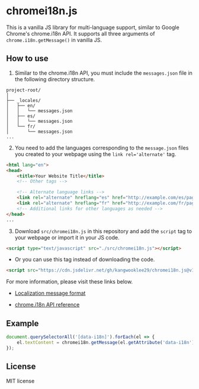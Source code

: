 # chromei18n.js

This is a vanilla JS library for multi-language support, similar to Google Chrome's chrome.i18n API. It supports all three arguments of `chrome.i18n.getMessage()` in vanilla JS.

## How to use

1. Similar to the chrome.i18n API, you must include the `messages.json` file in the following directory structure.

```
project-root/
│
├── _locales/
│   ├── en/
│   │   └── messages.json
│   ├── es/
│   │   └── messages.json
│   └── fr/
│       └── messages.json
...
```

2. You need to add the languages corresponding to the `message.json` files you created to your webpage using the `link rel='alternate'` tag.

```html
<html lang="en">
<head>
    <title>Your Website Title</title>
    <!-- Other tags -->

    <!-- Alternate language links -->
    <link rel="alternate" hreflang="es" href="http://example.com/es/page.html">
    <link rel="alternate" hreflang="fr" href="http://example.com/fr/page.html">
    <!-- Additional links for other languages as needed -->
</head>
...
```

3. Download `src/chromei18n.js` in this repository and add the `script` tag to your webpage or import it in your JS code.

```html
<script type="text/javascript" src="./src/chromei18n.js"></script>
```

- Or you can use this tag instead of downloading the code.

```html
<script src="https://cdn.jsdelivr.net/gh/kangwooklee29/chromei18n.js@v1.0.0/src/chromei18n.js"></script>
```

For more information, please visit these links below.

- [Localization message format](https://developer.chrome.com/docs/extensions/how-to/ui/localization-message-formats)

- [chrome.i18n API reference](https://developer.chrome.com/docs/extensions/reference/api/i18n)


## Example

```js
document.querySelectorAll('[data-i18n]').forEach(el => {
    el.textContent = chromei18n.getMessage(el.getAttribute('data-i18n'));
});
```

## License

MIT license
